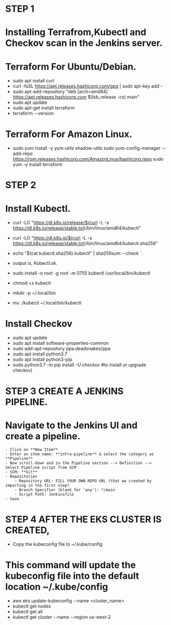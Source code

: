 # STEP 1
 # Installing Terrafrom,Kubectl and Checkov scan in the Jenkins server.
 
  # Terraform For Ubuntu/Debian.
   -  sudo apt install curl
   - curl -fsSL https://apt.releases.hashicorp.com/gpg | sudo apt-key add -
   - sudo apt-add-repository "deb [arch=amd64] https://apt.releases.hashicorp.com $(lsb_release -cs) main"
   - sudo apt update 
   - sudo apt-get install terraform 
   - terraform --version

 # Terraform For Amazon Linux.
  
- sudo yum install -y yum-utils shadow-utils
  sudo yum-config-manager --add-repo https://rpm.releases.hashicorp.com/AmazonLinux/hashicorp.repo
  sudo yum -y install terraform
  
# STEP 2

 # Install Kubectl.
  - curl -LO "https://dl.k8s.io/release/$(curl -L -s https://dl.k8s.io/release/stable.txt)/bin/linux/amd64/kubectl" 
  - curl -LO "https://dl.k8s.io/$(curl -L -s https://dl.k8s.io/release/stable.txt)/bin/linux/amd64/kubectl.sha256" 
  - echo "$(cat kubectl.sha256)  kubectl" | sha256sum --check `.  
  - output is, Kubectl:ok.
  
  - sudo install -o root -g root -m 0755 kubectl /usr/local/bin/kubectl 
  - chmod +x kubectl 
  - mkdir -p ~/.local/bin 
  - mv ./kubectl ~/.local/bin/kubectl

# Install Checkov 
 - sudo apt update
 - sudo apt install software-properties-common
 - sudo add-apt-repository ppa:deadsnakes/ppa
 - sudo apt install python3.7
 - sudo apt install python3-pip
 - sudo python3.7 -m pip install -U checkov #to install or upgrade checkov)
  
  # STEP 3 CREATE A JENKINS PIPELINE.
 # Navigate to the Jenkins UI and create a pipeline.
    - Click on **New Item**
    - Enter an item name: **infra-pipeline** & select the category as **Pipeline**
    - Now scroll-down and in the Pipeline section --> Definition --> Select Pipeline script from SCM
    - SCM: **Git**
    - Repositories
        - Repository URL: FILL YOUR OWN REPO URL (that we created by importing in the first step)
        - Branch Specifier (blank for 'any'): */main
        - Script Path: Jenkinsfile
    - Save
  
  
  
  # STEP 4 AFTER THE EKS CLUSTER IS CREATED,
  
   - Copy the kubeconfig file to ~/.kube/config
  
  # This command will update the kubeconfig file into the default location ~/.kube/config
  - aws eks update-kubeconfig --name <cluster_name> 
  - kubectl get nodes
  - kubectl get all 
  - kubectl get cluster --name <name of cluster> --region us-west-2

  

